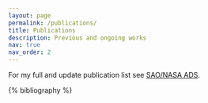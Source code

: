 ```yaml
---
layout: page
permalink: /publications/
title: Publications
description: Previous and ongoing works
nav: true
nav_order: 2
---
```

<!-- _pages/publications.md -->
<div class="publications">
For my full and update publication list see <a href="https://ui.adsabs.harvard.edu/public-libraries/e1XvdN4yTZK3_QI5SHf3fA">SAO/NASA ADS</a>.

{% bibliography %}
</div>
